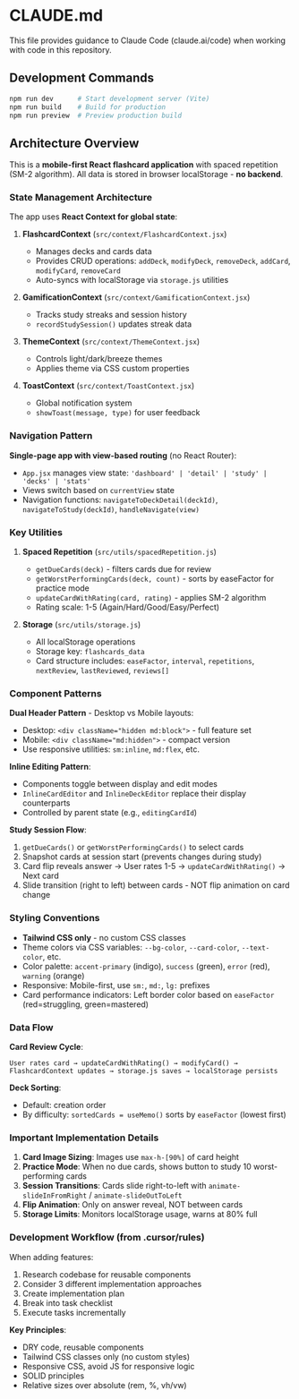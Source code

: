 # CLAUDE.md

This file provides guidance to Claude Code (claude.ai/code) when working with code in this repository.

## Development Commands

```bash
npm run dev      # Start development server (Vite)
npm run build    # Build for production
npm run preview  # Preview production build
```

## Architecture Overview

This is a **mobile-first React flashcard application** with spaced repetition (SM-2 algorithm). All data is stored in browser localStorage - **no backend**.

### State Management Architecture

The app uses **React Context for global state**:

1. **FlashcardContext** (`src/context/FlashcardContext.jsx`)
   - Manages decks and cards data
   - Provides CRUD operations: `addDeck`, `modifyDeck`, `removeDeck`, `addCard`, `modifyCard`, `removeCard`
   - Auto-syncs with localStorage via `storage.js` utilities

2. **GamificationContext** (`src/context/GamificationContext.jsx`)
   - Tracks study streaks and session history
   - `recordStudySession()` updates streak data

3. **ThemeContext** (`src/context/ThemeContext.jsx`)
   - Controls light/dark/breeze themes
   - Applies theme via CSS custom properties

4. **ToastContext** (`src/context/ToastContext.jsx`)
   - Global notification system
   - `showToast(message, type)` for user feedback

### Navigation Pattern

**Single-page app with view-based routing** (no React Router):
- `App.jsx` manages view state: `'dashboard' | 'detail' | 'study' | 'decks' | 'stats'`
- Views switch based on `currentView` state
- Navigation functions: `navigateToDeckDetail(deckId)`, `navigateToStudy(deckId)`, `handleNavigate(view)`

### Key Utilities

1. **Spaced Repetition** (`src/utils/spacedRepetition.js`)
   - `getDueCards(deck)` - filters cards due for review
   - `getWorstPerformingCards(deck, count)` - sorts by easeFactor for practice mode
   - `updateCardWithRating(card, rating)` - applies SM-2 algorithm
   - Rating scale: 1-5 (Again/Hard/Good/Easy/Perfect)

2. **Storage** (`src/utils/storage.js`)
   - All localStorage operations
   - Storage key: `flashcards_data`
   - Card structure includes: `easeFactor`, `interval`, `repetitions`, `nextReview`, `lastReviewed`, `reviews[]`

### Component Patterns

**Dual Header Pattern** - Desktop vs Mobile layouts:
- Desktop: `<div className="hidden md:block">` - full feature set
- Mobile: `<div className="md:hidden">` - compact version
- Use responsive utilities: `sm:inline`, `md:flex`, etc.

**Inline Editing Pattern**:
- Components toggle between display and edit modes
- `InlineCardEditor` and `InlineDeckEditor` replace their display counterparts
- Controlled by parent state (e.g., `editingCardId`)

**Study Session Flow**:
1. `getDueCards()` or `getWorstPerformingCards()` to select cards
2. Snapshot cards at session start (prevents changes during study)
3. Card flip reveals answer → User rates 1-5 → `updateCardWithRating()` → Next card
4. Slide transition (right to left) between cards - NOT flip animation on card change

### Styling Conventions

- **Tailwind CSS only** - no custom CSS classes
- Theme colors via CSS variables: `--bg-color`, `--card-color`, `--text-color`, etc.
- Color palette: `accent-primary` (indigo), `success` (green), `error` (red), `warning` (orange)
- Responsive: Mobile-first, use `sm:`, `md:`, `lg:` prefixes
- Card performance indicators: Left border color based on `easeFactor` (red=struggling, green=mastered)

### Data Flow

**Card Review Cycle**:
```
User rates card → updateCardWithRating() → modifyCard() →
FlashcardContext updates → storage.js saves → localStorage persists
```

**Deck Sorting**:
- Default: creation order
- By difficulty: `sortedCards = useMemo()` sorts by `easeFactor` (lowest first)

### Important Implementation Details

1. **Card Image Sizing**: Images use `max-h-[90%]` of card height
2. **Practice Mode**: When no due cards, shows button to study 10 worst-performing cards
3. **Session Transitions**: Cards slide right-to-left with `animate-slideInFromRight` / `animate-slideOutToLeft`
4. **Flip Animation**: Only on answer reveal, NOT between cards
5. **Storage Limits**: Monitors localStorage usage, warns at 80% full

### Development Workflow (from .cursor/rules)

When adding features:
1. Research codebase for reusable components
2. Consider 3 different implementation approaches
3. Create implementation plan
4. Break into task checklist
5. Execute tasks incrementally

**Key Principles**:
- DRY code, reusable components
- Tailwind CSS classes only (no custom styles)
- Responsive CSS, avoid JS for responsive logic
- SOLID principles
- Relative sizes over absolute (rem, %, vh/vw)
